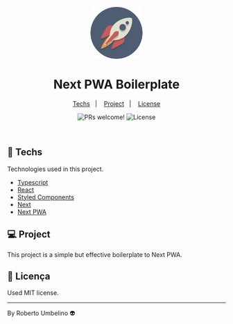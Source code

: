 <p align="center">
  <img alt="Mono Repo" width="120" title="Mono Repo" src=".github/icon.png" />
</p>

<h1 align="center">Next PWA Boilerplate</h1>

<p align="center">
  <a href="#-techs">Techs</a>&nbsp;&nbsp;&nbsp;|&nbsp;&nbsp;&nbsp;
  <a href="#-project">Project</a>&nbsp;&nbsp;&nbsp;|&nbsp;&nbsp;&nbsp;
  <a href="#-license">License</a>
</p>

<p align="center">
 <img src="https://img.shields.io/static/v1?label=PRs&message=welcome&color=8257E5&labelColor=000000" alt="PRs welcome!" />

  <img alt="License" src="https://img.shields.io/static/v1?label=license&message=MIT&color=8257E5&labelColor=000000">
</p>

<br>

## 🚀 Techs

Technologies used in this project.

- [Typescript](https://www.typescriptlang.org/)
- [React](https://pt-br.reactjs.org/)
- [Styled Components](https://styled-components.com/)
- [Next](https://vercel.com/solutions/nextjs)
- [Next PWA](https://www.npmjs.com/package/next-pwa)

## 💻 Project

This project is a simple but effective boilerplate to Next PWA.

## 📝 Licença

Used MIT license.

---

By Roberto Umbelino 👽

